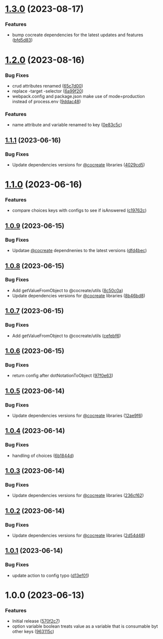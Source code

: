 # [1.3.0](https://github.com/CoCreate-app/CoCreate-config/compare/v1.2.0...v1.3.0) (2023-08-17)


### Features

* bump cocreate dependencies for the latest updates and features ([bfd5d83](https://github.com/CoCreate-app/CoCreate-config/commit/bfd5d834433805b9d3feccff272ca6c46fbf2fb1))

# [1.2.0](https://github.com/CoCreate-app/CoCreate-config/compare/v1.1.1...v1.2.0) (2023-08-16)


### Bug Fixes

* crud attributes renamed ([65c7d00](https://github.com/CoCreate-app/CoCreate-config/commit/65c7d002737329480f72a21bc27e47b9b7757122))
* replace -target -selector ([6a99f20](https://github.com/CoCreate-app/CoCreate-config/commit/6a99f20ffde424b52079fb548763b78e7b118574))
* webpack.config and package.json make use of mode=production instead of process.env ([9ddac48](https://github.com/CoCreate-app/CoCreate-config/commit/9ddac4805ffd76311d72622e2e79e6938c74ddd7))


### Features

* name attribute and variable renamed to key ([0e83c5c](https://github.com/CoCreate-app/CoCreate-config/commit/0e83c5c8da04cee37322839500c819a04b425937))

## [1.1.1](https://github.com/CoCreate-app/CoCreate-config/compare/v1.1.0...v1.1.1) (2023-06-16)


### Bug Fixes

* Update dependencies versions for [@cocreate](https://github.com/cocreate) libraries ([4029cd5](https://github.com/CoCreate-app/CoCreate-config/commit/4029cd5a5729552142eede455260f4a6b0913900))

# [1.1.0](https://github.com/CoCreate-app/CoCreate-config/compare/v1.0.9...v1.1.0) (2023-06-16)


### Features

* compare choices keys with configs to see if isAnswered ([c19762c](https://github.com/CoCreate-app/CoCreate-config/commit/c19762caf47633df9ca3c486337bb178d4e2d31f))

## [1.0.9](https://github.com/CoCreate-app/CoCreate-config/compare/v1.0.8...v1.0.9) (2023-06-15)


### Bug Fixes

* Updatae [@cocreate](https://github.com/cocreate) dependnenies to the latest versions ([dfd4bec](https://github.com/CoCreate-app/CoCreate-config/commit/dfd4bec8492745e2a290b3b57e7ab01963fe0c7b))

## [1.0.8](https://github.com/CoCreate-app/CoCreate-config/compare/v1.0.7...v1.0.8) (2023-06-15)


### Bug Fixes

* Add getValueFromObject to @cocreate/utils ([8c50c0a](https://github.com/CoCreate-app/CoCreate-config/commit/8c50c0a300cc0f6227a02746acfcef981755fb03))
* Update dependencies versions for [@cocreate](https://github.com/cocreate) libraries ([8b46bd8](https://github.com/CoCreate-app/CoCreate-config/commit/8b46bd8fbadf2c9a32e90c435e327d56fe193502))

## [1.0.7](https://github.com/CoCreate-app/CoCreate-config/compare/v1.0.6...v1.0.7) (2023-06-15)


### Bug Fixes

* Add getValueFromObject to @cocreate/utils ([cefebf6](https://github.com/CoCreate-app/CoCreate-config/commit/cefebf6f630563f77ac6d997a494d65c00a10dc1))

## [1.0.6](https://github.com/CoCreate-app/CoCreate-config/compare/v1.0.5...v1.0.6) (2023-06-15)


### Bug Fixes

* return config after dotNotationToObject ([97f0e63](https://github.com/CoCreate-app/CoCreate-config/commit/97f0e633f05d502dac7f88bb0deb216ac5143374))

## [1.0.5](https://github.com/CoCreate-app/CoCreate-config/compare/v1.0.4...v1.0.5) (2023-06-14)


### Bug Fixes

* Update dependencies versions for [@cocreate](https://github.com/cocreate) libraries ([12ae9f6](https://github.com/CoCreate-app/CoCreate-config/commit/12ae9f6c249f3fedd719597e772ac7bf6a6d2ea7))

## [1.0.4](https://github.com/CoCreate-app/CoCreate-config/compare/v1.0.3...v1.0.4) (2023-06-14)


### Bug Fixes

* handling of choices ([6b1844d](https://github.com/CoCreate-app/CoCreate-config/commit/6b1844d108ec4a679c44a4b3fa694841ff2161e6))

## [1.0.3](https://github.com/CoCreate-app/CoCreate-config/compare/v1.0.2...v1.0.3) (2023-06-14)


### Bug Fixes

* Update dependencies versions for [@cocreate](https://github.com/cocreate) libraries ([236cf62](https://github.com/CoCreate-app/CoCreate-config/commit/236cf6270e06b648d0996a4c2bd73e706fa52a91))

## [1.0.2](https://github.com/CoCreate-app/CoCreate-config/compare/v1.0.1...v1.0.2) (2023-06-14)


### Bug Fixes

* Update dependencies versions for [@cocreate](https://github.com/cocreate) libraries ([2d54d48](https://github.com/CoCreate-app/CoCreate-config/commit/2d54d481f92494e7f0ab18df4ecdb1848f35bfc4))

## [1.0.1](https://github.com/CoCreate-app/CoCreate-config/compare/v1.0.0...v1.0.1) (2023-06-14)


### Bug Fixes

* update action to config typo ([d13ef01](https://github.com/CoCreate-app/CoCreate-config/commit/d13ef011b037d9c6b0aece263ea30ac4c1f08df9))

# 1.0.0 (2023-06-13)


### Features

* Initial release ([570f2c7](https://github.com/CoCreate-app/CoCreate-config/commit/570f2c7180fe25a006d9d971b9f29bce90148229))
* option variable boolean treats value as a variable that is consumable byt other keys ([963115c](https://github.com/CoCreate-app/CoCreate-config/commit/963115c282a2ab514c6901351c1ac6c3a984e1c8))
